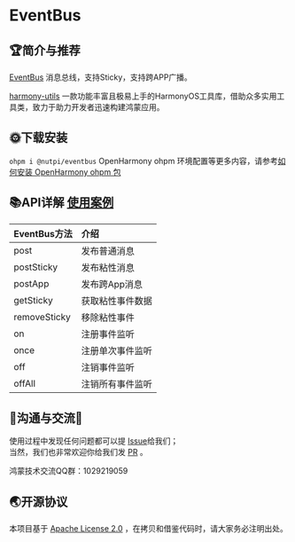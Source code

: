 # EventBus

## 🏆简介与推荐

[EventBus](https://ohpm.openharmony.cn/#/cn/detail/@nutpi%2Feventbus) 消息总线，支持Sticky，支持跨APP广播。

[harmony-utils](https://ohpm.openharmony.cn/#/cn/detail/@pura%2Fharmony-utils)
一款功能丰富且极易上手的HarmonyOS工具库，借助众多实用工具类，致力于助力开发者迅速构建鸿蒙应用。


## 🌞下载安装

`ohpm i @nutpi/eventbus`
OpenHarmony ohpm
环境配置等更多内容，请参考[如何安装 OpenHarmony ohpm 包](https://ohpm.openharmony.cn/#/cn/help/downloadandinstall)

## 📚API详解 [使用案例](https://gitee.com/tongyuyan/harmony-utils/blob/master/entry/src/main/ets/pages/plug/ChinaAreaPage.ets)

| EventBus方法   | 介绍       |
|:-------------|:---------|
| post         | 发布普通消息   |
| postSticky   | 发布粘性消息   |
| postApp      | 发布跨App消息 |
| getSticky    | 获取粘性事件数据 |
| removeSticky | 移除粘性事件   |
| on           | 注册事件监听   |
| once         | 注册单次事件监听 |
| off          | 注销事件监听   |
| offAll       | 注销所有事件监听 |

## 🍎沟通与交流🙏

使用过程中发现任何问题都可以提 [Issue](https://gitee.com/tongyuyan/harmony-utils/issues)给我们；   
当然，我们也非常欢迎你给我们发 [PR](https://gitee.com/tongyuyan/harmony-utils/pulls) 。

鸿蒙技术交流QQ群：1029219059

## 🌏开源协议

本项目基于 [Apache License 2.0](https://www.apache.org/licenses/LICENSE-2.0.html) ，在拷贝和借鉴代码时，请大家务必注明出处。
